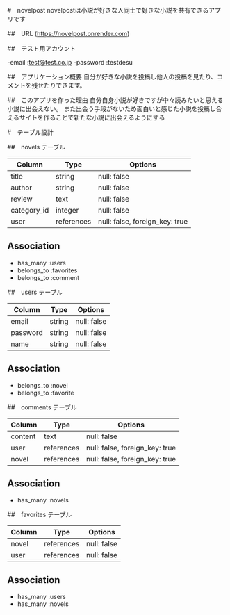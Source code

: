 #　novelpost
 novelpostは小説が好きな人同士で好きな小説を共有できるアプリです

##　URL
(https://novelpost.onrender.com)

##　テスト用アカウント

-email :test@test.co.jp
-password :testdesu

##　アプリケーション概要
自分が好きな小説を投稿し他人の投稿を見たり、コメントを残せたりできます。

##　このアプリを作った理由
自分自身小説が好きですが中々読みたいと思える小説に出会えない。
また出会う手段がないため面白いと感じた小説を投稿し合えるサイトを作ることで新たな小説に出会えるようにする

#　テーブル設計

##　novels テーブル

| Column             | Type       | Options                        |
| ------------------ | ---------- | ------------------------------ |
| title              | string     | null: false                    |
| author             | string     | null: false                    |
| review             | text       | null: false                    |
| category_id        | integer    | null: false                    | 
| user               | references | null: false, foreign_key: true |

## Association

- has_many :users
- belongs_to :favorites
- belongs_to :comment

##　users テーブル

| Column             | Type   | Options     |
| ------------------ | ------ | ----------- |
| email              | string | null: false |
| password           | string | null: false |
| name               | string | null: false |

## Association
- belongs_to :novel
- belongs_to :favorite




##　comments テーブル

 Column      | Type       | Options                         |
| ---------- | ---------- | ------------------------------- |
| content    | text       | null: false                     |
| user       | references | null: false, foreign_key: true  |
| novel      | references | null: false, foreign_key: true  |

## Association
- has_many :novels



##　favorites テーブル

| Column             | Type       | Options     |
| ------------------ | ---------- | ----------- |
| novel              | references | null: false |
| user               | references | null: false |


## Association

- has_many :users
- has_many :novels